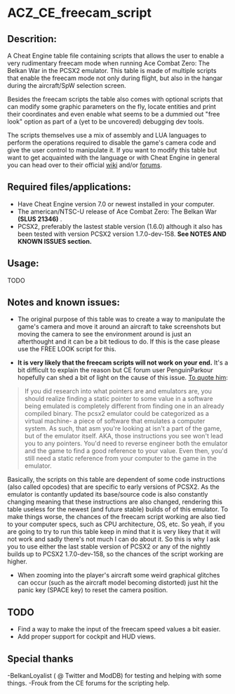 # ACZ_CE_freecam_script

Descrition:
-----------
A Cheat Engine table file containing scripts that allows the user to enable a very rudimentary freecam mode when running Ace Combat Zero: The Belkan War in the PCSX2 emulator. This table is made of multiple scripts that enable the freecam mode not only during flight, but also in the hangar during the aircraft/SpW selection screen. 

Besides the freecam scripts the table also comes with optional scripts that can modify some graphic parameters on the fly, locate entities and print their coordinates and even enable what seems to be a dummied out "free look" option as part of a (yet to be uncovered) debugging dev tools.

The scripts themselves use a mix of assembly and LUA languages to perform the operations required to disable the game's camera code and give the user control to manipulate it. If you want to modify this table but want to get acquainted with the language or with Cheat Engine in general you can head over to their official [wiki](https://wiki.cheatengine.org/index.php?title=Main_Page) and/or [forums](https://forum.cheatengine.org/).

Required files/applications:
----------------------------
- Have Cheat Engine version 7.0 or newest installed in your computer.
- The american/NTSC-U release of Ace Combat Zero: The Belkan War **(SLUS 21346)** .
- PCSX2, preferably the lastest stable version (1.6.0) although it also has been tested with version PCSX2 version 1.7.0-dev-158. **See NOTES AND KNOWN ISSUES section.**

Usage:
------
TODO

Notes and known issues:
-----------------------
- The original purpose of this table was to create a way to manipulate the game's camera and move it around an aircraft to take screenshots but moving the camera to see the environment around is just an afterthought and it can be a bit tedious to do. If this is the case please use the FREE LOOK script for this.

- **It is very likely that the freecam scripts will not work on your end.** It's a bit difficult to explain the reason but CE forum user PenguinParkour hopefully can shed a bit of light on the cause of this issue. [To quote him](https://www.cheatengine.org/forum/viewtopic.php?t=591303):

>If you did research into what pointers are and emulators are, you should realize finding a static pointer to some value in a software being emulated is completely different from finding one in an already compiled binary. The pcsx2 emulator could be categorized as a virtual machine- a piece of software that emulates a computer system. As such, that asm you're looking at isn't a part of the game, but of the emulator itself. AKA, those instructions you see won't lead you to any pointers. You'd need to reverse engineer both the emulator and the game to find a good reference to your value. Even then, you'd still need a static reference from your computer to the game in the emulator.

Basically, the scripts on this table are dependent of some code instructions (also called opcodes) that are specific to early versions of PCSX2. As the emulator is contantly updated its base/source code is also constantly changing meaning that these instructions are also changed, rendering this table useless for the newest (and future stable) builds of of this emulator. To make things worse, the chances of the freecam script working are also tied to your computer specs, such as CPU architecture, OS, etc. So yeah, if you are going to try to run this table keep in mind that it is very likey that it will not work and sadly there's not much I can do about it. So this is why I ask you to use either the last stable version of PCSX2 or any of the nightly builds up to PCSX2 1.7.0-dev-158, so the chances of the script working are higher.

- When zooming into the player's aircraft some weird graphical glitches can occur (such as the aircraft model becoming distorted) just hit the panic key (SPACE key) to reset the camera position.

TODO
----
- Find a way to make the input of the freecam speed values a bit easier.
- Add proper support for cockpit and HUD views.

Special thanks
--------------
-BelkanLoyalist ( @ Twitter and ModDB) for testing and helping with some things.
-Frouk from the CE forums for the scripting help.
